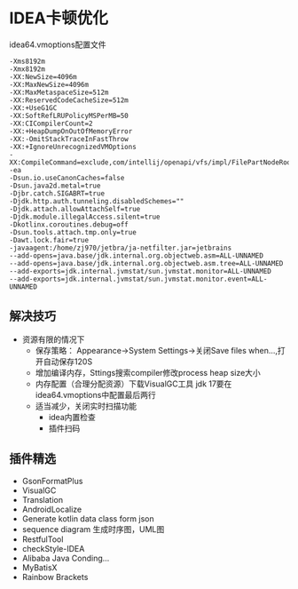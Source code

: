 # IDEA卡顿优化

idea64.vmoptions配置文件

```
-Xms8192m
-Xmx8192m
-XX:NewSize=4096m
-XX:MaxNewSize=4096m
-XX:MaxMetaspaceSize=512m
-XX:ReservedCodeCacheSize=512m
-XX:+UseG1GC
-XX:SoftRefLRUPolicyMSPerMB=50
-XX:CICompilerCount=2
-XX:+HeapDumpOnOutOfMemoryError
-XX:-OmitStackTraceInFastThrow
-XX:+IgnoreUnrecognizedVMOptions
-XX:CompileCommand=exclude,com/intellij/openapi/vfs/impl/FilePartNodeRoot,trieDescend
-ea
-Dsun.io.useCanonCaches=false
-Dsun.java2d.metal=true
-Djbr.catch.SIGABRT=true
-Djdk.http.auth.tunneling.disabledSchemes=""
-Djdk.attach.allowAttachSelf=true
-Djdk.module.illegalAccess.silent=true
-Dkotlinx.coroutines.debug=off
-Dsun.tools.attach.tmp.only=true
-Dawt.lock.fair=true
-javaagent:/home/zj970/jetbra/ja-netfilter.jar=jetbrains
--add-opens=java.base/jdk.internal.org.objectweb.asm=ALL-UNNAMED
--add-opens=java.base/jdk.internal.org.objectweb.asm.tree=ALL-UNNAMED
--add-exports=jdk.internal.jvmstat/sun.jvmstat.monitor=ALL-UNNAMED
--add-exports=jdk.internal.jvmstat/sun.jvmstat.monitor.event=ALL-UNNAMED

```

## 解决技巧

- 资源有限的情况下
    - 保存策略： Appearance->System Settings->关闭Save files when...,打开自动保存120S  
    - 增加编译内存，Sttings搜索compiler修改process heap size大小  
    - 内存配置（合理分配资源）下载VisualGC工具 jdk 17要在idea64.vmoptions中配置最后两行  
    - 适当减少，关闭实时扫描功能 
        - idea内置检查
        - 插件扫码

## 插件精选  

 - GsonFormatPlus
 - VisualGC
 - Translation 
 - AndroidLocalize 
 - Generate kotlin data class form json
 - sequence diagram 生成时序图，UML图
 - RestfulTool
 - checkStyle-IDEA 
 - Alibaba Java Conding...
 - MyBatisX
 - Rainbow Brackets